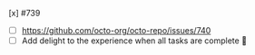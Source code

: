 [x] #739
- [ ] https://github.com/octo-org/octo-repo/issues/740
- [ ] Add delight to the experience when all tasks are complete :tada:
